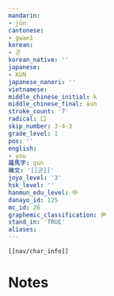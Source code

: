 ```yaml
---
mandarin:
- jūn
cantonese:
- gwan1
korean:
- 군
korean_native: ''
japanese:
- KUN
japanese_nanori: ''
vietnamese:
middle_chinese_initial: k
middle_chinese_final: ɨun
stroke_count: '7'
radical: 口
skip_number: 3-4-3
grade_level: 1
pos: ''
english:
- you
羅馬字: gun
韓文: '[[군]]'
joyo_level: '3'
hsk_level: ''
hanmun_edu_level: 中
danayo_id: 125
mc_id: 26
graphemic_classification: 尹
stand_in: 'TRUE'
aliases:
---
```

```meta-bind-embed
[[nav/char_info]]
```

# Notes
